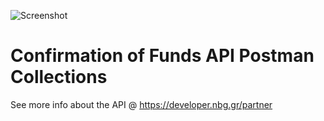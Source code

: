 ![Screenshot](https://microsites.nbg.gr/api.gateway/publicportal/sites/default/files/2018-11/black_logo.jpg) 

# Confirmation of Funds API Postman Collections

See more info about the API @ https://developer.nbg.gr/partner

